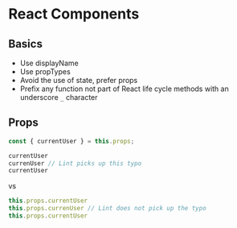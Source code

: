 # React Components

## Basics
* Use displayName
* Use propTypes
* Avoid the use of state, prefer props
* Prefix any function not part of React life cycle methods with an underscore ```_``` character


## Props

```javascript
const { currentUser } = this.props;

currentUser
currenUser // Lint picks up this typo
currentUser
```
vs
```javascript
this.props.currentUser
this.props.currenUser // Lint does not pick up the typo
this.props.currentUser
```
